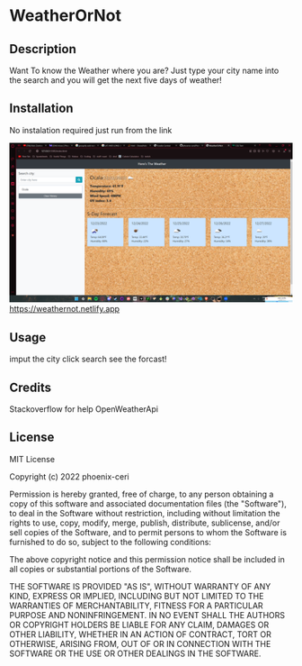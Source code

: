 # WeatherOrNot

## Description

Want To know the Weather where you are? Just type your city name into the search and you will get the next five days of weather!

## Installation

No instalation required just run from the link

![screenshot](./assetts/photo/screen.png)
https://weathernot.netlify.app

## Usage

imput the city
click search
see the forcast!

## Credits

Stackoverflow for help
OpenWeatherApi

## License

MIT License

Copyright (c) 2022 phoenix-ceri

Permission is hereby granted, free of charge, to any person obtaining a copy
of this software and associated documentation files (the "Software"), to deal
in the Software without restriction, including without limitation the rights
to use, copy, modify, merge, publish, distribute, sublicense, and/or sell
copies of the Software, and to permit persons to whom the Software is
furnished to do so, subject to the following conditions:

The above copyright notice and this permission notice shall be included in all
copies or substantial portions of the Software.

THE SOFTWARE IS PROVIDED "AS IS", WITHOUT WARRANTY OF ANY KIND, EXPRESS OR
IMPLIED, INCLUDING BUT NOT LIMITED TO THE WARRANTIES OF MERCHANTABILITY,
FITNESS FOR A PARTICULAR PURPOSE AND NONINFRINGEMENT. IN NO EVENT SHALL THE
AUTHORS OR COPYRIGHT HOLDERS BE LIABLE FOR ANY CLAIM, DAMAGES OR OTHER
LIABILITY, WHETHER IN AN ACTION OF CONTRACT, TORT OR OTHERWISE, ARISING FROM,
OUT OF OR IN CONNECTION WITH THE SOFTWARE OR THE USE OR OTHER DEALINGS IN THE
SOFTWARE.
